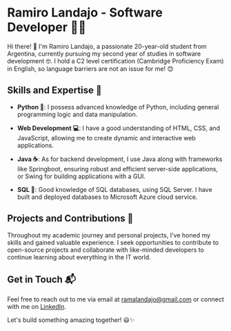 
# Ramiro Landajo - Software Developer 👨‍💻

Hi there! 👋 I'm Ramiro Landajo, a passionate 20-year-old student from Argentina, currently pursuing my second year of studies in software development 🤓. I hold a C2 level certification (Cambridge Proficiency Exam) in English, so language barriers are not an issue for me! 😊

## Skills and Expertise 🚀
- **Python 🐍**: I possess advanced knowledge of Python, including general programming logic and data manipulation.

- **Web Development 💻**: I have a good understanding of HTML, CSS, and JavaScript, allowing me to create dynamic and interactive web applications.

- **Java ☕**: As for backend development, I use Java along with frameworks like Springboot, ensuring robust and efficient server-side applications, or Swing for building applications with a GUI.
  
- **SQL 💾**: Good knowledge of SQL databases, using SQL Server. I have built and deployed databases to Microsoft Azure cloud service.

## Projects and Contributions 💼

Throughout my academic journey and personal projects, I've honed my skills and gained valuable experience. I seek opportunities to contribute to open-source projects and collaborate with like-minded developers to continue learning about everything in the IT world.

## Get in Touch 📬

Feel free to reach out to me via email at ramalandajo@gmail.com or connect with me on [LinkedIn](www.linkedin.com/in/ramirolandajo).

Let's build something amazing together! 😃✨


